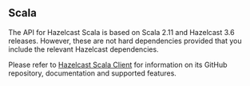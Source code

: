 



## Scala


The API for Hazelcast Scala is based on Scala 2.11 and Hazelcast 3.6 releases. However, these are not hard dependencies provided that you include the relevant Hazelcast dependencies.

Please refer to <a href="https://hazelcast.org/clients/scala/" target="_blank">Hazelcast Scala Client</a> for information on its GitHub repository, documentation and supported features. 

